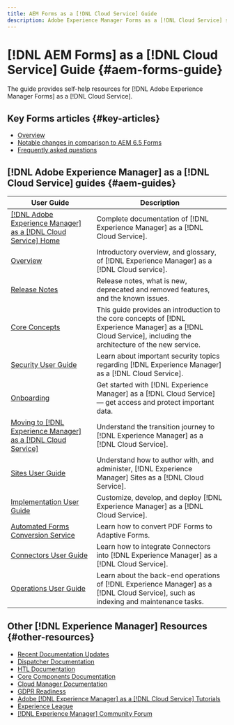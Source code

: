 ```yaml
---
title: AEM Forms as a [!DNL Cloud Service] Guide
description: Adobe Experience Manager Forms as a [!DNL Cloud Service] self-help resources and documentation links
---
```


# [!DNL AEM Forms] as a [!DNL Cloud Service] Guide {#aem-forms-guide}

The guide provides self-help resources for [!DNL Adobe Experience Manager Forms] as a [!DNL Cloud Service].

## Key Forms articles {#key-articles}

* [Overview](introduction.md)
* [Notable changes in comparison to AEM 6.5 Forms](notable-changes.md)
* [Frequently asked questions](faq.md)
<!-- * [Architecture of Forms as a Cloud Service](introduction.md)-->

## [!DNL Adobe Experience Manager] as a [!DNL Cloud Service] guides {#aem-guides}

|User Guide|Description|
|---|---|
|[[!DNL Adobe Experience Manager] as a [!DNL Cloud Service] Home](https://experienceleague.adobe.com/docs/experience-manager-cloud-service/landing/home.html)|Complete documentation of [!DNL Experience Manager] as a [!DNL Cloud Service].|
|[Overview](https://experienceleague.adobe.com/docs/experience-manager-cloud-service/overview/home.html)|Introductory overview, and glossary, of [!DNL Experience Manager] as a [!DNL Cloud service].|
|[Release Notes](https://experienceleague.adobe.com/docs/experience-manager-cloud-service/release-notes/home.html)|Release notes, what is new, deprecated and removed features, and the known issues.|
|[Core Concepts](https://experienceleague.adobe.com/docs/experience-manager-cloud-service/core-concepts/home.html)|This guide provides an introduction to the core concepts of [!DNL Experience Manager] as a [!DNL Cloud Service], including the architecture of the new service.|
|[Security User Guide](https://experienceleague.adobe.com/docs/experience-manager-cloud-service/security/home.html)|Learn about important security topics regarding [!DNL Experience Manager] as a [!DNL Cloud Service].|
|[Onboarding](https://experienceleague.adobe.com/docs/experience-manager-cloud-service/onboarding/home.html)|Get started with [!DNL Experience Manager] as a [!DNL Cloud Service] &mdash; get access and protect important data.|
|[Moving to [!DNL Experience Manager] as a [!DNL Cloud Service]](https://experienceleague.adobe.com/docs/experience-manager-cloud-service/moving/home.html)|Understand the transition journey to [!DNL Experience Manager] as a [!DNL Cloud Service].|
|[Sites User Guide](https://experienceleague.adobe.com/docs/experience-manager-cloud-service/sites/home.html)|Understand how to author with, and administer, [!DNL Experience Manager] Sites as a [!DNL Cloud Service].|
|[Implementation User Guide](https://experienceleague.adobe.com/docs/experience-manager-cloud-service/implementing/home.html)|Customize, develop, and deploy [!DNL Experience Manager] as a [!DNL Cloud Service].|
|[Automated Forms Conversion Service](https://experienceleague.adobe.com/docs/aem-forms-automated-conversion-service/using/introduction.html)| Learn how to convert PDF Forms to Adaptive Forms.|
|[Connectors User Guide](https://experienceleague.adobe.com/docs/experience-manager-cloud-service/connectors/home.html)|Learn how to integrate Connectors into [!DNL Experience Manager] as a [!DNL Cloud Service].|
|[Operations User Guide](https://experienceleague.adobe.com/docs/experience-manager-cloud-service/operations/home.html)|Learn about the back-end operations of [!DNL Experience Manager] as a [!DNL Cloud Service], such as indexing and maintenance tasks.|


## Other [!DNL Experience Manager] Resources {#other-resources}

* [Recent Documentation Updates](https://experienceleague.adobe.com/docs/experience-manager-release-information/aem-release-updates/doc-updates/documentation-updates.html#aem-as-a-cloud-service)
* [Dispatcher Documentation](https://experienceleague.adobe.com/docs/experience-manager-cloud-service/implementing/content-delivery/overview.html)
* [HTL Documentation](https://experienceleague.adobe.com/docs/experience-manager-htl/using/overview.html)
* [Core Components Documentation](https://experienceleague.adobe.com/docs/experience-manager-core-components/using/introduction.html)
* [Cloud Manager Documentation](https://experienceleague.adobe.com/docs/experience-manager-cloud-manager/using/introduction-to-cloud-manager.html)
* [GDPR Readiness](https://experienceleague.adobe.com/docs/experience-manager-cloud-service/onboarding/data-privacy/aem-readiness.html)
* [Adobe [!DNL Experience Manager] as a [!DNL Cloud Service] Tutorials](https://experienceleague.adobe.com/docs/experience-manager-learn/cloud-service/overview.html)
* [Experience League](https://experienceleague.adobe.com/?promoid=K42KVXHD&mv=other#recommended/solutions/experience-manager)
* [[!DNL Experience Manager] Community Forum](https://experienceleaguecommunities.adobe.com/t5/adobe-experience-manager/ct-p/adobe-experience-manager-community)